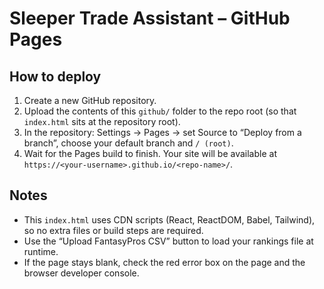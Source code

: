 Sleeper Trade Assistant – GitHub Pages
=====================================

How to deploy
-------------

1. Create a new GitHub repository.
2. Upload the contents of this `github/` folder to the repo root (so that `index.html` sits at the repository root).
3. In the repository: Settings → Pages → set Source to “Deploy from a branch”, choose your default branch and `/ (root)`.
4. Wait for the Pages build to finish. Your site will be available at `https://<your-username>.github.io/<repo-name>/`.

Notes
-----

- This `index.html` uses CDN scripts (React, ReactDOM, Babel, Tailwind), so no extra files or build steps are required.
- Use the “Upload FantasyPros CSV” button to load your rankings file at runtime.
- If the page stays blank, check the red error box on the page and the browser developer console.



